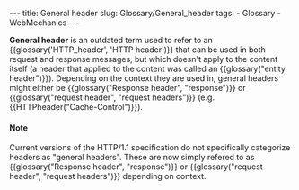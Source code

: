 --- title: General header slug: Glossary/General\_header tags: - Glossary - WebMechanics ---

**General header** is an outdated term used to refer to an {{glossary('HTTP\_header', 'HTTP header')}} that can be used in both request and response messages, but which doesn't apply to the content itself (a header that applied to the content was called an {{glossary("entity header")}}). Depending on the context they are used in, general headers might either be {{glossary("Response header", "response")}} or {{glossary("request header", "request headers")}} (e.g. {{HTTPheader("Cache-Control")}}).

#### Note

Current versions of the HTTP/1.1 specification do not specifically categorize headers as "general headers". These are now simply refered to as {{glossary("Response header", "response")}} or {{glossary("request header", "request headers")}} depending on context.
